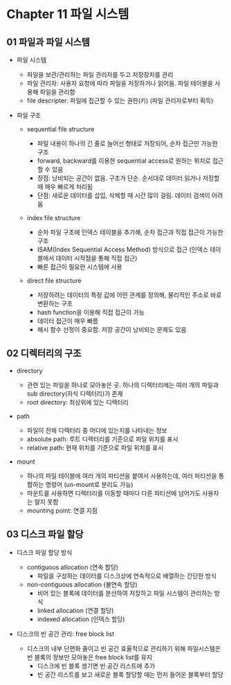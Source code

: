 # Chapter 11 파일 시스템

## 01 파일과 파일 시스템

* 파일 시스템
  - 파일을 보관/관리하는 파일 관리자를 두고 저장장치를 관리
  - 파일 관리자: 사용자 요청에 따라 파일을 저장하거나 읽어옴. 파일 테이블을 사용해 파일을 관리함
  - file descripter: 파일에 접근할 수 있는 권한(키) (파일 관리자로부터 획득)

* 파일 구조
  - sequential file structure
    - 파일 내용이 하나의 긴 줄로 늘어선 형태로 저장되어, 순차 접근만 가능한 구조
    - forward, backward를 이용한 sequential access로 원하는 위치로 접근할 수 있음
    - 장점: 낭비되는 공간이 없음. 구조가 단순. 순서대로 데이터 읽거나 저장할 때 매우 빠르게 처리됨
    - 단점: 새로운 데이터를 삽입, 삭제할 때 시간 많이 걸림. 데이터 검색이 어려움

  - index file structure
    - 순차 파일 구조에 인덱스 테이블을 추가해, 순차 접근과 직접 접근이 가능한 구조
    - ISAM(Index Sequential Access Method) 방식으로 접근 (인덱스 테이블에서 데이터 시작점을 통해 직접 접근)
    - 빠른 접근이 필요한 시스템에 사용

  - direct file structure
    - 저장하려는 데이터의 특정 값에 어떤 관계를 정의해, 물리적인 주소로 바로 변환하는 구조
    - hash function을 이용해 직접 접근이 가능
    - 데이터 접근이 매우 빠름
    - 해시 함수 선정이 중요함. 저장 공간이 낭비되는 문제도 있음


## 02 디렉터리의 구조

* directory
  - 관련 있는 파일을 하나로 모아놓은 곳. 하나의 디렉터리에는 여러 개의 파일과 sub directory(자식 디렉터리)가 존재
  - root directory: 최상위에 있는 디렉터리

* path
  - 파일이 전체 디렉터리 중 어디에 있는지를 나타내는 정보
  - absolute path: 루트 디렉터리를 기준으로 파일 위치를 표시
  - relative path: 현재 위치를 기준으로 파일 위치를 표시

* mount
  - 하나의 파일 테이블에 여러 개의 파티션을 붙여서 사용하는데, 여러 파티션을 통합하는 명령어 (un-mount로 분리도 가능)
  - 마운트를 사용하면 디렉터리를 이동할 때마다 다른 파티션에 넘어가도 사용자는 알지 못함
  - mounting point: 연결 지점

## 03 디스크 파일 할당

* 디스크 파일 할당 방식
  - contiguous allocation (연속 할당)
    - 파일을 구성하는 데이터를 디스크상에 연속적으로 배열하는 간단한 방식
  - non-contiguous allocation (불연속 할당)
    - 비어 있는 블록에 데이터를 분산하여 저장하고 파일 시스템이 관리하는 방식
    - linked allocation (연결 할당)
    - indexed allocation (인덱스 할당)

* 디스크의 빈 공간 관리: free block list
  - 디스크의 내부 단편화 줄이고 빈 공간 효율적으로 관리하기 위해 파일시스템은 빈 블록의 정보만 모아놓은 free block list를 유지
    - 디스크에 빈 블록 생기면 빈 공간 리스트에 추가
    - 빈 공간 리스트를 보고 새로운 블록 할당할 때는 먼저 들어온 블록부터 할당

